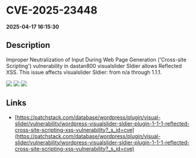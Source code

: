 # CVE-2025-23448

**2025-04-17 16:15:30**

## Description
Improper Neutralization of Input During Web Page Generation ('Cross-site Scripting') vulnerability in dastan800 visualslider Sldier allows Reflected XSS. This issue affects visualslider Sldier: from n/a through 1.1.1.

![](https://img.shields.io/static/v1?label=Score&message=7.1&color=red)
![](https://img.shields.io/static/v1?label=Severity&message=HIGH&color=red)
![](https://img.shields.io/static/v1?label=CWE&message=XSS&color=green)

## Links
- [https://patchstack.com/database/wordpress/plugin/visual-slider/vulnerability/wordpress-visualslider-sldier-plugin-1-1-1-reflected-cross-site-scripting-xss-vulnerability?_s_id=cve](https://patchstack.com/database/wordpress/plugin/visual-slider/vulnerability/wordpress-visualslider-sldier-plugin-1-1-1-reflected-cross-site-scripting-xss-vulnerability?_s_id=cve)
